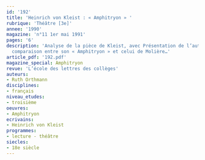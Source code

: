 ```yaml
---
id: '192'
title: 'Heinrich von Kleist : « Amphitryon » '
rubrique: 'Théâtre [3e]'
annee: '1990'
magazine: 'n°11 1er mai 1991'
pages: '6'
description: 'Analyse de la pièce de Kleist, avec Présentation de l’auteur et une
  comparaison entre son « Amphitryon » et celui de Molière…'
article_pdf: '192.pdf'
magazine_special: Amphitryon
revue: 'L’école des lettres des collèges'
auteurs:
- Ruth Orthmann
disciplines:
- français
niveau_etudes:
- troisième
oeuvres:
- Amphitryon
ecrivains:
- Heinrich von Kleist
programmes:
- lecture - théâtre
siecles:
- 18e siècle
---
```

